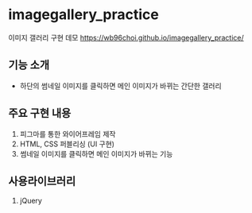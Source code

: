 # imagegallery_practice
이미지 갤러리 구현 데모  https://wb96choi.github.io/imagegallery_practice/
## 기능 소개
- 하단의 썸네일 이미지를 클릭하면 메인 이미지가 바뀌는 간단한 갤러리

## 주요 구현 내용
1. 피그마를 통한 와이어프레임 제작
2. HTML, CSS 퍼블리싱 (UI 구현)
3. 썸네일 이미지를 클릭하면 메인 이미지가 바뀌는 기능

## 사용라이브러리
1. jQuery
